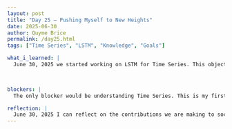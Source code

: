 ```yaml
---
layout: post
title: "Day 25 – Pushing Myself to New Heights"
date: 2025-06-30
author: Quyme Brice
permalink: /day25.html
tags: ["Time Series", "LSTM", "Knowledge", "Goals"]

what_i_learned: |
  June 30, 2025 we started working on LSTM for Time Series. This objective was new for me and I was thinking of different ways to approach it. It took awhile by we were able to obtain a graph that has our histortical data and predict future data. This gave us a great visual of the possibilities we can do with this model. Our group have also started working on a website for our project. We wanted an interactive website that can implement our flight delay user interface.

  

blockers: |
  The only blocker would be understanding Time Series. This is my first time working on LSTM for Time Series. I glad we were able to get some great results. We are still making addition to the code.

reflection: |
  June 30, 2025 I can reflect on the contributions we are making to society but implementing a system that predicts flight delay. The benefit of this system have the possibility to give reults to cilivians and airports. If airport was able to use this with their system it would change the way humans fly to their destination. This project is definitely game changing. I'm also reflecting on how much I've been coding, it feel like this the most I ever coded in my life. Today was definitely a for the better.
---
```

